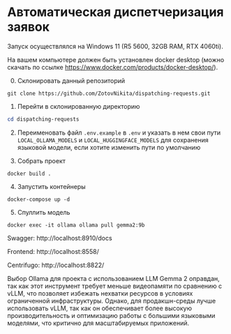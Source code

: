 # Автоматическая диспетчеризация заявок

Запуск осуществлялся на Windows 11 (R5 5600, 32GB RAM, RTX 4060ti).

На вашем компьютере должен быть установлен docker desktop (можно скачать по ссылке https://www.docker.com/products/docker-desktop/).

0. Склонировать данный репозиторий
```
git clone https://github.com/ZotovNikita/dispatching-requests.git
```

1. Перейти в склонированную директорию
```powershell
cd dispatching-requests
```

2. Переименовать файл `.env.example` в `.env` и указать в нем свои пути `LOCAL_OLLAMA_MODELS` и `LOCAL_HUGGINGFACE_MODELS` для сохранения языковой модели, если хотите изменить пути по умолчанию

3. Собрать проект
```
docker build .
```

4. Запустить контейнеры
```
docker-compose up -d
```

5. Спуллить модель
```
docker exec -it ollama ollama pull gemma2:9b
```
Swagger: http://localhost:8910/docs

Frontend: http://localhost:8558/

Centrifugo: http://localhost:8822/

Выбор Ollama для проекта с использованием LLM Gemma 2 оправдан, так как этот инструмент требует меньше видеопамяти по сравнению с vLLM, что позволяет избежать нехватки ресурсов в условиях ограниченной инфраструктуры. Однако, для продакшн-среды лучше использовать vLLM, так как он обеспечивает более высокую производительность и оптимизацию работы с большими языковыми моделями, что критично для масштабируемых приложений.
